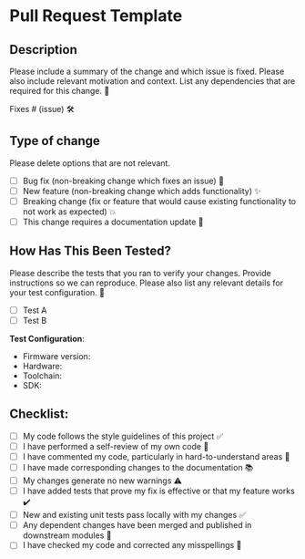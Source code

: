 # Pull Request Template

## Description

Please include a summary of the change and which issue is fixed. Please also include relevant motivation and context. List any dependencies that are required for this change. 📝

Fixes # (issue) 🛠️

## Type of change

Please delete options that are not relevant.

- [ ] Bug fix (non-breaking change which fixes an issue) 🐞
- [ ] New feature (non-breaking change which adds functionality) ✨
- [ ] Breaking change (fix or feature that would cause existing functionality to not work as expected) 💥
- [ ] This change requires a documentation update 📖

## How Has This Been Tested?

Please describe the tests that you ran to verify your changes. Provide instructions so we can reproduce. Please also list any relevant details for your test configuration. 🧪

- [ ] Test A
- [ ] Test B

**Test Configuration**:

- Firmware version:
- Hardware:
- Toolchain:
- SDK:

## Checklist:

- [ ] My code follows the style guidelines of this project ✅
- [ ] I have performed a self-review of my own code 👀
- [ ] I have commented my code, particularly in hard-to-understand areas 💬
- [ ] I have made corresponding changes to the documentation 📚
- [ ] My changes generate no new warnings ⚠️
- [ ] I have added tests that prove my fix is effective or that my feature works ✔️
- [ ] New and existing unit tests pass locally with my changes ✅
- [ ] Any dependent changes have been merged and published in downstream modules 🔄
- [ ] I have checked my code and corrected any misspellings 📝
